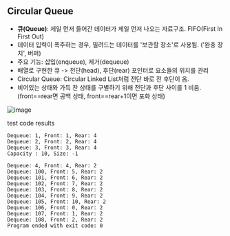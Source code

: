 ## Circular Queue

* **큐(Queue)**: 제일 먼저 들어간 데이터가 제일 먼저 나오는 자료구조. FIFO(First In First Out)
* 데이터 입력이 폭주하는 경우, 밀려드는 데이터를 '보관할 장소'로 사용됨. ('완충 장치', 버퍼)
* 주요 기능: 삽입(enqueue), 제거(dequeue)
* 배열로 구현한 큐 -> 전단(head), 후단(rear) 포인터로 요소들의 위치를 관리
* Circular Queue: Circular Linked List처럼 전단 바로 전 후단이 옴. 
* 비어있는 상태와 가득 찬 상태를 구별하기 위해 전단과 후단 사이를 1 비움. (front==rear면 공백 상태, front==rear+1이면 포화 상태)

![image](https://user-images.githubusercontent.com/22133824/143689174-bf863b5a-a450-4ca6-9833-0185a57be7fa.png)


test code results
```
Dequeue: 1, Front: 1, Rear: 4
Dequeue: 2, Front: 2, Rear: 4
Dequeue: 3, Front: 3, Rear: 4
Capacity : 10, Size: -1

Dequeue: 4, Front: 4, Rear: 2
Dequeue: 100, Front: 5, Rear: 2
Dequeue: 101, Front: 6, Rear: 2
Dequeue: 102, Front: 7, Rear: 2
Dequeue: 103, Front: 8, Rear: 2
Dequeue: 104, Front: 9, Rear: 2
Dequeue: 105, Front: 10, Rear: 2
Dequeue: 106, Front: 0, Rear: 2
Dequeue: 107, Front: 1, Rear: 2
Dequeue: 108, Front: 2, Rear: 2
Program ended with exit code: 0
```
